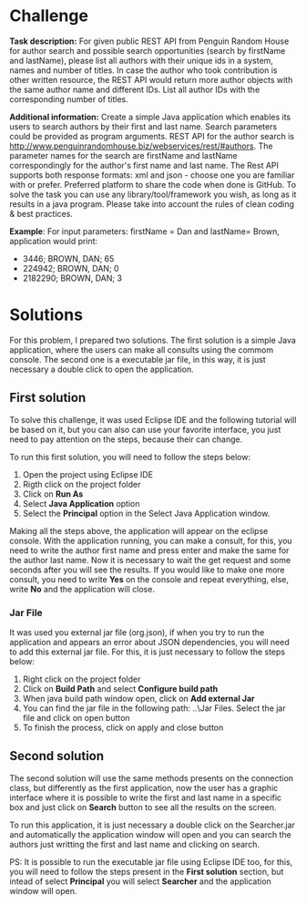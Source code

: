 # Challenge

**Task description:** For given public REST API from Penguin Random House for author search and possible search opportunities (search by firstName and lastName), please list all authors with their unique ids in a system, names and number of titles. In case the author who took contribution is other written resource, the REST API would return more author objects with the same author name and different IDs. List all author IDs with the  corresponding number of titles.

**Additional information:** Create a simple Java application which enables its users to search authors by their first and last name. Search parameters could be provided as program arguments. REST API for the  author  search  is  http://www.penguinrandomhouse.biz/webservices/rest/#authors.  The parameter names for the search are firstName and lastName correspondingly for the author's first name and last name. The Rest API supports both response formats: xml and json - choose one you are familiar with or prefer. Preferred platform to share the code when done is GitHub. To solve the task you can use any library/tool/framework you wish, as long as it results in a java program. Please take into account the rules of clean coding & best practices. 

**Example**: For input parameters: firstName = Dan and  lastName= Brown, application would print: 
* 3446; BROWN, DAN; 65
* 224942; BROWN, DAN; 0
* 2182290; BROWN, DAN; 3

# Solutions

For this problem, I prepared two solutions. The first solution is a simple Java application, where the users can make all consults using the commom console. The second one is a executable jar file, in this way, it is just necessary a double click to open the application.

## First solution

To solve this challenge, it was used Eclipse IDE and the following tutorial will be based on it, but you can also can use your favorite interface, you just need to pay attention on the steps, because their can change.


To run this first solution, you will need to follow the steps below:

1. Open the project using Eclipse IDE
2. Rigth click on the project folder
3. Click on **Run As**
4. Select **Java Application** option
5. Select the  **Principal** option in the Select Java Application window.

Making all the steps above, the application will appear on the eclipse console. With the application running, you can make a consult, for this, you need to write the author first name and press enter and make the same for the author last name. Now it is necessary to wait the get request and some seconds after you will see the results. If you would like to make one more consult, you need to write **Yes** on the console and repeat everything, else, write **No** and the application will close.

### Jar File

It was used you external jar file (org.json), if when you try to run the application and appears an error about JSON dependencies, you will need to add this external jar file. For this, it is just necessary to follow the steps below:

1. Right click on the project folder
2. Click on **Build Path** and select **Configure build path**
3. When java build path window open, click on **Add external Jar**
4. You can find the jar file in the following path: ..\Jar Files. Select the jar file and click on open button
5. To finish the process, click on apply and close button


## Second solution

The second solution will use the same methods presents on the connection class, but differently as the first application, now the user has a graphic interface where it is possible to write the first and last name in a specific box and just click on **Search** button to see all the results on the screen.

To run this application, it is just necessary a double click on the Searcher.jar and automatically the application window will open and you can search the authors just writting the first and last name and clicking on search.

PS: It is possible to run the executable jar file using Eclipse IDE too, for this, you will need to follow the steps present in the **First solution** section, but intead of select **Principal** you will select **Searcher** and the application window will open.

